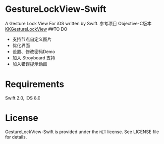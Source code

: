 # GestureLockView-Swift
A Gesture Lock View For iOS written by Swift.
参考项目 Objective-C版本 [KKGestureLockView](https://github.com/kejinlu/KKGestureLockView/)
##TO DO
- 支持节点自定义图片
- 优化界面
- 设置、修改密码Demo
- 加入 Stroyboard 支持
- 加入错误提示动画
# Requirements
Swift 2.0, iOS 8.0

# License
GestureLockView-Swift is provided under the <code>MIT</code> license. See LICENSE file for details.
